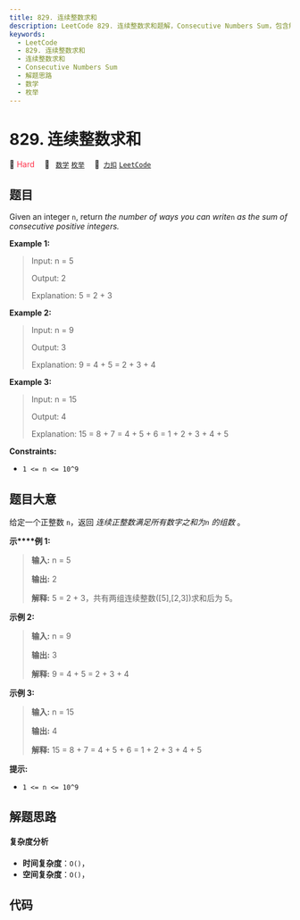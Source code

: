 ```yaml
---
title: 829. 连续整数求和
description: LeetCode 829. 连续整数求和题解，Consecutive Numbers Sum，包含解题思路、复杂度分析以及完整的 JavaScript 代码实现。
keywords:
  - LeetCode
  - 829. 连续整数求和
  - 连续整数求和
  - Consecutive Numbers Sum
  - 解题思路
  - 数学
  - 枚举
---
```


# 829. 连续整数求和

🔴 <font color=#ff334b>Hard</font>&emsp; 🔖&ensp; [`数学`](/tag/math.md) [`枚举`](/tag/enumeration.md)&emsp; 🔗&ensp;[`力扣`](https://leetcode.cn/problems/consecutive-numbers-sum) [`LeetCode`](https://leetcode.com/problems/consecutive-numbers-sum)

## 题目

Given an integer `n`, return _the number of ways you can write_`n` _as the sum
of consecutive positive integers._



**Example 1:**

> Input: n = 5
> 
> Output: 2
> 
> Explanation: 5 = 2 + 3

**Example 2:**

> Input: n = 9
> 
> Output: 3
> 
> Explanation: 9 = 4 + 5 = 2 + 3 + 4

**Example 3:**

> Input: n = 15
> 
> Output: 4
> 
> Explanation: 15 = 8 + 7 = 4 + 5 + 6 = 1 + 2 + 3 + 4 + 5

**Constraints:**

  * `1 <= n <= 10^9`


## 题目大意

给定一个正整数 `n`，返回 _连续正整数满足所有数字之和为`n` 的组数_ 。



**示****例 1:**

> 
> 
> 
> 
> 
> **输入:** n = 5
> 
> **输出:** 2
> 
> **解释:** 5 = 2 + 3，共有两组连续整数([5],[2,3])求和后为 5。

**示例 2:**

> 
> 
> 
> 
> 
> **输入:** n = 9
> 
> **输出:** 3
> 
> **解释:** 9 = 4 + 5 = 2 + 3 + 4

**示例 3:**

> 
> 
> 
> 
> 
> **输入:** n = 15
> 
> **输出:** 4
> 
> **解释:** 15 = 8 + 7 = 4 + 5 + 6 = 1 + 2 + 3 + 4 + 5



**提示:**

  * `1 <= n <= 10^9`​​​​​​​


## 解题思路

#### 复杂度分析

- **时间复杂度**：`O()`，
- **空间复杂度**：`O()`，

## 代码

```javascript

```